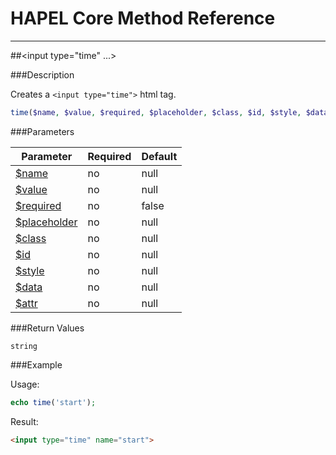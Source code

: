 # HAPEL Core Method Reference

---
##\<input type="time" ...>


###Description

Creates a `<input type="time">` html tag.

```php
time($name, $value, $required, $placeholder, $class, $id, $style, $data, $attr);
```

###Parameters

Parameter                                   | Required  | Default
--------------------------------------------|-----------|----------------
[$name](../attributes/name.md)              | no        | null
[$value](../attributes/value.md)            | no        | null
[$required](../attributes/required.md)      | no        | false
[$placeholder](../attributes/placeholder.md)| no        | null
[$class](../attributes/class.md)            | no        | null
[$id](../attributes/id.md)                  | no        | null
[$style](../attributes/style.md)            | no        | null
[$data](../attributes/data.md)              | no        | null
[$attr](../attributes/attr.md)              | no        | null

 
###Return Values

`string`


###Example

Usage:
```php
echo time('start');
```
Result:
```html
<input type="time" name="start">
```